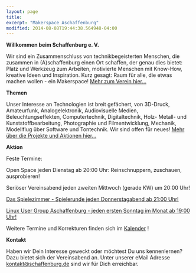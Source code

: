 ```yaml
---
layout: page
title: 
excerpt: "Makerspace Aschaffenburg"
modified: 2014-08-08T19:44:38.564948-04:00
---
```


__Willkommen beim Schaffenburg e. V.__

Wir sind ein Zusammenschluss von technikbegeisterten Menschen, die zusammen in (A)schaffenburg einen Ort schaffen, der genau dies bietet: Platz und Werkzeug zum Arbeiten, motivierte Menschen mit Know-How, kreative Ideen und Inspiration.
Kurz gesagt: Raum für alle, die etwas machen wollen - ein Makerspace! <a href="https://schaffenburg.de/Verein/">Mehr zum Verein hier...</a>

__Themen__

Unser Interesse an Technologien ist breit gefächert, von 3D-Druck, Amateurfunk, Analogelektronik, Audiovisuelle Medien, Beleuchtungseffekten, Computertechnik, Digitaltechnik, Holz- Metall- und Kunststoffbearbeitung, Photographie und Filmentwicklung, Mechanik, Modellflug über Software und Tontechnik. Wir sind offen für neues! <a href="http://schaffenburg.org/">Mehr über die Projekte und Aktionen hier...</a>

__Aktion__

Feste Termine:

Open Space jeden Dienstag ab 20:00 Uhr: Reinschnuppern, zuschauen, ausprobieren!

Seriöser Vereinsabend jeden zweiten Mittwoch (gerade KW) um 20:00 Uhr!

<a href="https://schaffenburg.org/Spielzimmer">Das Spielezimmer - Spielerunde jeden Donnerstagabend ab 21:00 Uhr!</a>

<a href="http://lug-ab.de/">Linux User Group Aschaffenburg - jeden ersten Sonntag im Monat ab 19:00 Uhr!</a>

Weitere Termine und Korrekturen finden sich im <a href="https://teamup.com/ks2d3e218f747a77d9">Kalender</a> !

__Kontakt__

Haben wir Dein Interesse geweckt oder möchtest Du uns kennenlernen? Dazu bietet sich der Vereinsabend an. Unter unserer eMail Adresse <a href="mailto:kontakt@schaffenburg.de">kontakt@schaffenburg.de</a> sind wir für Dich erreichbar.
